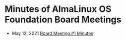 # Minutes of AlmaLinux OS Foundation Board Meetings

- May 12, 2021 [Board Meeting #1 Minutes](minutes/alma-meeting-may122021.pdf)


